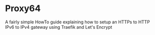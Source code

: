 # Proxy64

A fairly simple HowTo guide explaining how to setup an HTTPs to HTTP IPv6 to
IPv4 gateway using Traefik and Let's Encrypt

